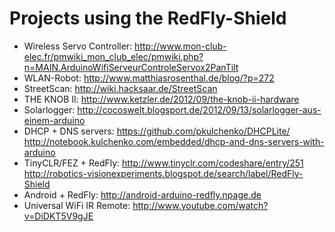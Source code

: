 # Projects using the RedFly-Shield

* Wireless Servo Controller: http://www.mon-club-elec.fr/pmwiki_mon_club_elec/pmwiki.php?n=MAIN.ArduinoWifiServeurControleServox2PanTilt
* WLAN-Robot: http://www.matthiasrosenthal.de/blog/?p=272
* StreetScan: http://wiki.hacksaar.de/StreetScan
* THE KNOB II: http://www.ketzler.de/2012/09/the-knob-ii-hardware
* Solarlogger: http://cocoswelt.blogsport.de/2012/09/13/solarlogger-aus-einem-arduino
* DHCP + DNS servers: https://github.com/pkulchenko/DHCPLite/ http://notebook.kulchenko.com/embedded/dhcp-and-dns-servers-with-arduino
* TinyCLR/FEZ + RedFly: http://www.tinyclr.com/codeshare/entry/251 http://robotics-visionexperiments.blogspot.de/search/label/RedFly-Shield
* Android + RedFly: http://android-arduino-redfly.npage.de
* Universal WiFi IR Remote: http://www.youtube.com/watch?v=DiDKT5V9gJE
